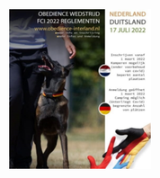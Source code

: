 <html>
  <head>
    <title>Obedience interland</title>
  </head
  <body>
    <style>
.center {
  display: block;
  margin-left: auto;
  margin-right: auto;
  width: 50%;
}
    </style>
    <img src="/images/poster.jpg" class="center">
  </body>
</html>
